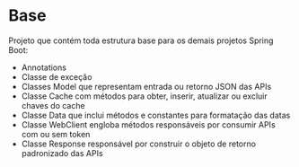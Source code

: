 # Base

Projeto que contém toda estrutura base para os demais projetos Spring Boot:
- Annotations
- Classe de exceção
- Classes Model que representam entrada ou retorno JSON das APIs
- Classe Cache com métodos para obter, inserir, atualizar ou excluir chaves do cache
- Classe Data que inclui métodos e constantes para formatação das datas
- Classe WebClient engloba métodos responsáveis por consumir APIs com ou sem token
- Classe Response responsável por construir o objeto de retorno padronizado das APIs
